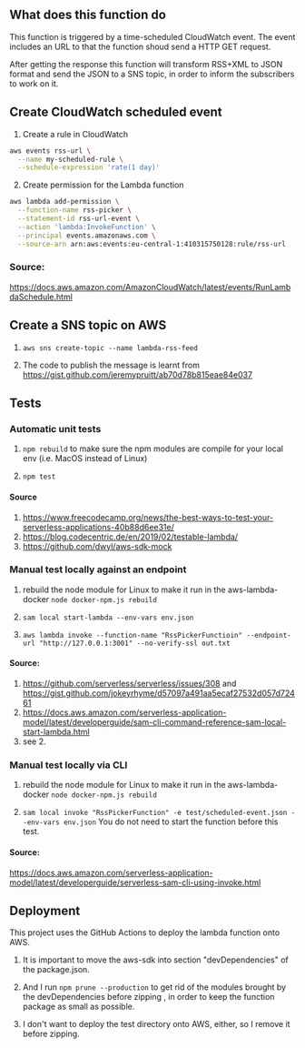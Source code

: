 ## What does this function do
This function is triggered by a time-scheduled CloudWatch event. The event includes an URL to that the function shoud send a HTTP GET request.
 
After getting the response this function will transform RSS+XML to JSON format and send the JSON to a SNS topic, in order to inform the subscribers to work on it.

## Create CloudWatch scheduled event
1. Create a rule in CloudWatch
```bash
aws events rss-url \
  --name my-scheduled-rule \
  --schedule-expression 'rate(1 day)'
```

2. Create permission for the Lambda function
```bash
aws lambda add-permission \
  --function-name rss-picker \
  --statement-id rss-url-event \
  --action 'lambda:InvokeFunction' \
  --principal events.amazonaws.com \
  --source-arn arn:aws:events:eu-central-1:410315750128:rule/rss-url
```

### Source:
https://docs.aws.amazon.com/AmazonCloudWatch/latest/events/RunLambdaSchedule.html

## Create a SNS topic on AWS
1. `aws sns create-topic --name lambda-rss-feed`

2. The code to publish the message is learnt from https://gist.github.com/jeremypruitt/ab70d78b815eae84e037

## Tests

### Automatic unit tests
1. `npm rebuild` to make sure the npm modules are compile for your local env (i.e. MacOS instead of Linux)

2. `npm test`

#### Source 
1. https://www.freecodecamp.org/news/the-best-ways-to-test-your-serverless-applications-40b88d6ee31e/
2. https://blog.codecentric.de/en/2019/02/testable-lambda/
3. https://github.com/dwyl/aws-sdk-mock

### Manual test locally against an endpoint

1. rebuild the node module for Linux to make it run in the aws-lambda-docker
`node docker-npm.js rebuild` 

2. `sam local start-lambda --env-vars env.json`

3. `aws lambda invoke --function-name "RssPickerFunctioin" --endpoint-url "http://127.0.0.1:3001" --no-verify-ssl out.txt`

#### Source:
1. https://github.com/serverless/serverless/issues/308 and https://gist.github.com/jokeyrhyme/d57097a491aa5ecaf27532d057d72461
2. https://docs.aws.amazon.com/serverless-application-model/latest/developerguide/sam-cli-command-reference-sam-local-start-lambda.html
3. see 2.

### Manual test locally via CLI
1. rebuild the node module for Linux to make it run in the aws-lambda-docker
`node docker-npm.js rebuild` 

2. `sam local invoke "RssPickerFunction" -e test/scheduled-event.json --env-vars env.json`
You do not need to start the function before this test.

#### Source:
https://docs.aws.amazon.com/serverless-application-model/latest/developerguide/serverless-sam-cli-using-invoke.html

## Deployment

This project uses the GitHub Actions to deploy the lambda function onto AWS. 

1. It is important to move the aws-sdk into section "devDependencies" of the package.json. 

2. And I run `npm prune --production` to get rid of the modules brought by the devDependencies before zipping , in order to keep the function package as small as possible.

3. I don't want to deploy the test directory onto AWS, either, so I remove it before zipping.

### 
